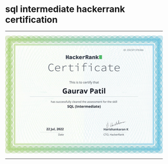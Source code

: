 # sql intermediate hackerrank certification 

-----------------

![](https://github.com/gauravpatil97886/SQL-HACKERANK/blob/main/scrrenshot/hackerank%20sql.png)

---------------

